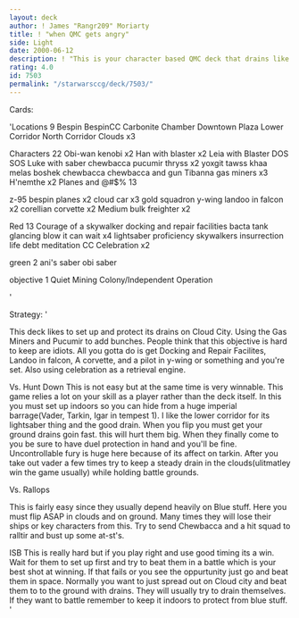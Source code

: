 ```yaml
---
layout: deck
author: ! James "Rangr209" Moriarty
title: ! "when QMC gets angry"
side: Light
date: 2000-06-12
description: ! "This is your character based QMC deck that drains like a mofo when left alone."
rating: 4.0
id: 7503
permalink: "/starwarsccg/deck/7503/"
---
```

Cards: 

'Locations 9
Bespin
BespinCC
Carbonite Chamber
Downtown Plaza
Lower Corridor
North Corridor
Clouds x3

Characters 22
Obi-wan kenobi x2
Han with blaster x2
Leia with Blaster
DOS
SOS
Luke with saber
chewbacca
pucumir thryss x2
yoxgit
tawss khaa
melas
boshek
chewbacca
chewbacca and gun
Tibanna gas miners x3
H'nemthe x2
Planes and @#$% 13

z-95 bespin planes x2
cloud car x3
gold squadron y-wing
landoo in falcon x2
corellian corvette x2
Medium bulk freighter x2

Red 13
Courage of a skywalker
docking and repair facilities
bacta tank
glancing blow
it can wait x4
lightsaber proficiency
skywalkers
insurrection
life debt
meditation
CC Celebration x2

green 2
ani's saber
obi saber

objective 1
Quiet Mining Colony/Independent Operation

'

Strategy: '

This deck likes to set up and protect its drains on Cloud City. Using the Gas Miners and Pucumir to add bunches. People think that this objective is hard to keep are idiots. All you gotta do is get Docking and Repair Facilites, Landoo in falcon, A corvette, and a pilot in y-wing or something and you're set. Also using celebration as a retrieval engine.

Vs. Hunt Down
This is not easy but at the same time is very winnable. This game relies a lot on your skill as a player rather than the deck itself. In this you must set up indoors so you can hide from a huge imperial barrage(Vader, Tarkin, Igar in tempest 1). I like the lower corridor for its lightsaber thing and the good drain. When you flip you must get your ground drains goin fast. this will hurt them big. When they finally come to you be sure to have duel protection in hand and you'll be fine. Uncontrollable fury is huge here because of its affect on tarkin. After you take out vader a few times try to keep a steady drain in the clouds(ulitmatley win the game usually) while holding battle grounds.

Vs. Rallops

This is fairly easy since they usually depend heavily on Blue stuff. Here you must flip ASAP in clouds and on ground. Many times they will lose their ships or key characters from this. Try to send Chewbacca and a hit squad to ralltir and bust up some at-st's.

ISB
This is really hard but if you play right and use good timing its a win.  Wait for them to set up  first and try to beat them in a battle which is your best shot at winning. If that fails or you see the oppurtunity just go and beat them in space. Normally you want to just spread out on Cloud city and beat them to to the ground with drains. They will usually try to drain themselves. If they want to battle remember to keep it indoors to protect from blue stuff. '

